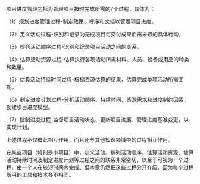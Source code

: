 
项目进度管理包括为管理项目按时完成所需的7个过程，具体为：

（1）规划进度管理过程-制定政策、程序和文档以管理项目进度。

（2）定义活动过程-识别和记录为完成项目可交付成果而需采取的具体行动。

（3）排列活动顺序过程-识别和记录项目活动之间的关系。

（4）估算活动资源过程-估算执行各项活动所需材料、人员、设备或用品的种类和数量。

（5）估算活动持续时间过程-根据资源估算的结果，估算完成单项活动所需工期。

（6）制定进度计划过程-分析活动顺序、持续时间、资源需求和进度制约因素，创建项目进度模型。

（7）控制进度过程-监督项目活动状态、更新项目进展、管理进度基准变更，以实现计划。

上述过程不仅彼此相互作用，而且还与其他知识领域中的过程相互作用。

在某些项目（特别是小项目）中，定义活动、排列活动顺序、估算活动资源、估算活动持续时间及制定进度计划等过程之间的联系非常密切，以至于可视为一个过程，由一个人在较短时间内完成。但本章仍然把这些过程分开介绍，因为每个过程所用的工具和技术各不相同。
